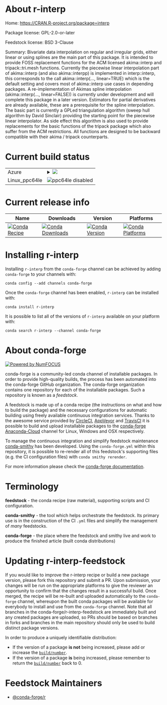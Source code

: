 About r-interp
==============

Home: https://CRAN.R-project.org/package=interp

Package license: GPL-2.0-or-later

Feedstock license: BSD 3-Clause

Summary: Bivariate data interpolation on regular and irregular grids, either linear or using splines are the main part of this package.  It is intended to provide FOSS replacement functions for the ACM licensed akima::interp and tripack::tri.mesh functions. Currently the piecewise linear interpolation part of akima::interp (and also akima::interpp) is implemented in interp::interp, this corresponds to the call akima::interp(..., linear=TRUE) which is the default setting and covers most of akima::interp use cases in depending packages.  A re-implementation of Akimas spline interpolation (akima::interp(..., linear=FALSE)) is currently under development and will complete this package in a later version. Estimators for partial derivatives are already available, these are a prerequisite for the spline interpolation.  The basic part is currently a GPLed triangulation algorithm (sweep hull algorithm by David Sinclair) providing the starting point for the piecewise linear interpolator. As side effect this algorithm is also used to provide replacements for the basic functions of the tripack package which also suffer from the ACM restrictions.  All functions are designed to be backward compatible with their akima / tripack counterparts.



Current build status
====================


<table>
    
  <tr>
    <td>Azure</td>
    <td>
      <details>
        <summary>
          <a href="https://dev.azure.com/conda-forge/feedstock-builds/_build/latest?definitionId=9996&branchName=master">
            <img src="https://dev.azure.com/conda-forge/feedstock-builds/_apis/build/status/r-interp-feedstock?branchName=master">
          </a>
        </summary>
        <table>
          <thead><tr><th>Variant</th><th>Status</th></tr></thead>
          <tbody><tr>
              <td>linux_r_base3.6target_platformlinux-64</td>
              <td>
                <a href="https://dev.azure.com/conda-forge/feedstock-builds/_build/latest?definitionId=9996&branchName=master">
                  <img src="https://dev.azure.com/conda-forge/feedstock-builds/_apis/build/status/r-interp-feedstock?branchName=master&jobName=linux&configuration=linux_r_base3.6target_platformlinux-64" alt="variant">
                </a>
              </td>
            </tr><tr>
              <td>linux_r_base4.0target_platformlinux-64</td>
              <td>
                <a href="https://dev.azure.com/conda-forge/feedstock-builds/_build/latest?definitionId=9996&branchName=master">
                  <img src="https://dev.azure.com/conda-forge/feedstock-builds/_apis/build/status/r-interp-feedstock?branchName=master&jobName=linux&configuration=linux_r_base4.0target_platformlinux-64" alt="variant">
                </a>
              </td>
            </tr><tr>
              <td>osx_r_base3.6target_platformosx-64</td>
              <td>
                <a href="https://dev.azure.com/conda-forge/feedstock-builds/_build/latest?definitionId=9996&branchName=master">
                  <img src="https://dev.azure.com/conda-forge/feedstock-builds/_apis/build/status/r-interp-feedstock?branchName=master&jobName=osx&configuration=osx_r_base3.6target_platformosx-64" alt="variant">
                </a>
              </td>
            </tr><tr>
              <td>osx_r_base4.0target_platformosx-64</td>
              <td>
                <a href="https://dev.azure.com/conda-forge/feedstock-builds/_build/latest?definitionId=9996&branchName=master">
                  <img src="https://dev.azure.com/conda-forge/feedstock-builds/_apis/build/status/r-interp-feedstock?branchName=master&jobName=osx&configuration=osx_r_base4.0target_platformosx-64" alt="variant">
                </a>
              </td>
            </tr><tr>
              <td>win_r_base3.6target_platformwin-64</td>
              <td>
                <a href="https://dev.azure.com/conda-forge/feedstock-builds/_build/latest?definitionId=9996&branchName=master">
                  <img src="https://dev.azure.com/conda-forge/feedstock-builds/_apis/build/status/r-interp-feedstock?branchName=master&jobName=win&configuration=win_r_base3.6target_platformwin-64" alt="variant">
                </a>
              </td>
            </tr><tr>
              <td>win_r_base4.0target_platformwin-64</td>
              <td>
                <a href="https://dev.azure.com/conda-forge/feedstock-builds/_build/latest?definitionId=9996&branchName=master">
                  <img src="https://dev.azure.com/conda-forge/feedstock-builds/_apis/build/status/r-interp-feedstock?branchName=master&jobName=win&configuration=win_r_base4.0target_platformwin-64" alt="variant">
                </a>
              </td>
            </tr>
          </tbody>
        </table>
      </details>
    </td>
  </tr>
  <tr>
    <td>Linux_ppc64le</td>
    <td>
      <img src="https://img.shields.io/badge/ppc64le-disabled-lightgrey.svg" alt="ppc64le disabled">
    </td>
  </tr>
</table>

Current release info
====================

| Name | Downloads | Version | Platforms |
| --- | --- | --- | --- |
| [![Conda Recipe](https://img.shields.io/badge/recipe-r--interp-green.svg)](https://anaconda.org/conda-forge/r-interp) | [![Conda Downloads](https://img.shields.io/conda/dn/conda-forge/r-interp.svg)](https://anaconda.org/conda-forge/r-interp) | [![Conda Version](https://img.shields.io/conda/vn/conda-forge/r-interp.svg)](https://anaconda.org/conda-forge/r-interp) | [![Conda Platforms](https://img.shields.io/conda/pn/conda-forge/r-interp.svg)](https://anaconda.org/conda-forge/r-interp) |

Installing r-interp
===================

Installing `r-interp` from the `conda-forge` channel can be achieved by adding `conda-forge` to your channels with:

```
conda config --add channels conda-forge
```

Once the `conda-forge` channel has been enabled, `r-interp` can be installed with:

```
conda install r-interp
```

It is possible to list all of the versions of `r-interp` available on your platform with:

```
conda search r-interp --channel conda-forge
```


About conda-forge
=================

[![Powered by NumFOCUS](https://img.shields.io/badge/powered%20by-NumFOCUS-orange.svg?style=flat&colorA=E1523D&colorB=007D8A)](http://numfocus.org)

conda-forge is a community-led conda channel of installable packages.
In order to provide high-quality builds, the process has been automated into the
conda-forge GitHub organization. The conda-forge organization contains one repository
for each of the installable packages. Such a repository is known as a *feedstock*.

A feedstock is made up of a conda recipe (the instructions on what and how to build
the package) and the necessary configurations for automatic building using freely
available continuous integration services. Thanks to the awesome service provided by
[CircleCI](https://circleci.com/), [AppVeyor](https://www.appveyor.com/)
and [TravisCI](https://travis-ci.com/) it is possible to build and upload installable
packages to the [conda-forge](https://anaconda.org/conda-forge)
[Anaconda-Cloud](https://anaconda.org/) channel for Linux, Windows and OSX respectively.

To manage the continuous integration and simplify feedstock maintenance
[conda-smithy](https://github.com/conda-forge/conda-smithy) has been developed.
Using the ``conda-forge.yml`` within this repository, it is possible to re-render all of
this feedstock's supporting files (e.g. the CI configuration files) with ``conda smithy rerender``.

For more information please check the [conda-forge documentation](https://conda-forge.org/docs/).

Terminology
===========

**feedstock** - the conda recipe (raw material), supporting scripts and CI configuration.

**conda-smithy** - the tool which helps orchestrate the feedstock.
                   Its primary use is in the construction of the CI ``.yml`` files
                   and simplify the management of *many* feedstocks.

**conda-forge** - the place where the feedstock and smithy live and work to
                  produce the finished article (built conda distributions)


Updating r-interp-feedstock
===========================

If you would like to improve the r-interp recipe or build a new
package version, please fork this repository and submit a PR. Upon submission,
your changes will be run on the appropriate platforms to give the reviewer an
opportunity to confirm that the changes result in a successful build. Once
merged, the recipe will be re-built and uploaded automatically to the
`conda-forge` channel, whereupon the built conda packages will be available for
everybody to install and use from the `conda-forge` channel.
Note that all branches in the conda-forge/r-interp-feedstock are
immediately built and any created packages are uploaded, so PRs should be based
on branches in forks and branches in the main repository should only be used to
build distinct package versions.

In order to produce a uniquely identifiable distribution:
 * If the version of a package **is not** being increased, please add or increase
   the [``build/number``](https://conda.io/docs/user-guide/tasks/build-packages/define-metadata.html#build-number-and-string).
 * If the version of a package **is** being increased, please remember to return
   the [``build/number``](https://conda.io/docs/user-guide/tasks/build-packages/define-metadata.html#build-number-and-string)
   back to 0.

Feedstock Maintainers
=====================

* [@conda-forge/r](https://github.com/conda-forge/r/)

